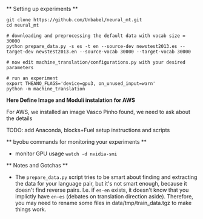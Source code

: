 ** Setting up experiments **

```
git clone https://github.com/Unbabel/neural_mt.git
cd neural_mt

# downloading and preprocessing the default data with vocab size = 30000
python prepare_data.py -s es -t en --source-dev newstest2013.es --target-dev newstest2013.en --source-vocab 30000 --target-vocab 30000

# now edit machine_translation/configurations.py with your desired parameters

# run an experiment
export THEANO_FLAGS='device=gpu3, on_unused_input=warn'
python -m machine_translation
```


**Here Define Image and Moduli instalation for AWS**

For AWS, we installed an image Vasco Pinho found, we need to ask about the details

TODO: add Anaconda, blocks+Fuel setup instructions and scripts

** byobu commands for monitoring your experiments **

- monitor GPU usage
`watch -d nvidia-smi`

** Notes and Gotchas **
- The `prepare_data.py` script tries to be smart about finding and extracting the data for your language pair, but it's not smart enough, because it doesn't find reverse pairs. I.e. if `es-en` exists, it doesn't know that you implictly have `en-es` (debates on translation direction aside). Therefore, you may need to rename some files in data/tmp/train_data.tgz to make things work.


